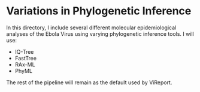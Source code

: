 # Variations in Phylogenetic Inference

In this directory, I include several different molecular epidemiological analyses of the Ebola Virus using varying phylogenetic inference tools. I will use:
* IQ-Tree
* FastTree
* RAx-ML
* PhyML

The rest of the pipeline will remain as the default used by ViReport.

